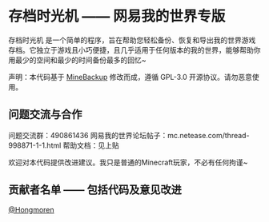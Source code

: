 # 存档时光机 —— 网易我的世界专版

存档时光机 是一个简单的程序，旨在帮助您轻松备份、恢复和导出我的世界游戏存档。它独立于游戏且小巧便捷，且几乎适用于任何版本的我的世界，能够帮助你用最少的空间和最少的时间备份最多的回忆~

声明：本代码基于 [MineBackup](https://github.com/Leafuke/MineBackup) 修改而成，遵循 GPL-3.0 开源协议。请勿恶意使用。

## 问题交流与合作

问题交流群：490861436
网易我的世界论坛帖子：mc.netease.com/thread-998871-1-1.html
帮助文档：见上贴

欢迎对本代码提供改进建议。我只是普通的Minecraft玩家，不必有任何拘谨~

## 贡献者名单 —— 包括代码及意见改进

[@Hongmoren](https://github.com/Hongmoren)
